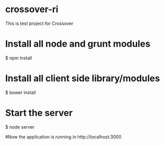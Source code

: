 # crossover-ri
This is test project for Crossover

# Install all node and grunt modules
$ npm install
# Install all client side library/modules
$ bower install
# Start the server 
$ node server

#Now the application is running in
 http://localhost:3000
